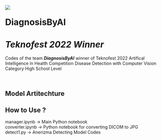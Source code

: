 <img align="left" src="https://upload.wikimedia.org/wikipedia/tr/1/1d/Teknofest_logo.png">  

# **DiagnosisByAI**
# *Teknofest 2022 Winner*
Codes of the team ***DiagnosisByAI*** winner of Teknofest 2022 Artifical Intelligence in Health Competition Disease Detection with Computer Vision Category High School Level

<br>

## Model Artitechture

## How to Use ?
manager.ipynb -> Main Python notebook  
converter.ipynb -> Python notebook for converting DICOM to JPG  
detect1.py -> Anerizma Detecting Model Codes  
